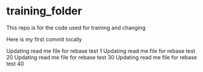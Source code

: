 # training_folder
This repo is for the code used for training and changing

Here is my first commit locally

Updating read me file for rebase test 1
Updating read me file for rebase test 20
Updating read me file for rebase test 30
Updating read me file for rebase test 40
